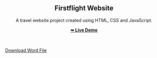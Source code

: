 <h2 align="center">Firstflight Website</h2>
<div align="center">
<p>A travel website project created using HTML, CSS and JavaScript.</p>
<a href="https://github.com/ArpitMallah09/project_flightweb/edit/" target="_blank"><strong>➥ Live Demo</strong></a>
</div> <br/><br/>

[Download Word File](https://github.com/ArpitMallah09/project_flightweb/blob/main/FirstFlight.docx)


